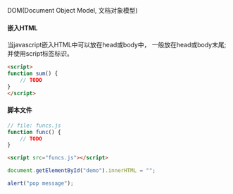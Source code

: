 

DOM(Document Object Model, 文档对象模型)



#### 嵌入HTML

当javascript嵌入HTML中可以放在head或body中， 一般放在head或body末尾; 并使用script标签标识。

```html
<script>
function sum() {
    // TODO
}
</script>
```

#### 脚本文件

```js
// file: funcs.js
function func() {
    // TODO
}
```


```html
<script src="funcs.js"></script>
```

```js
document.getElementById("demo").innerHTML = "";
```

```js
alert("pop message");
```